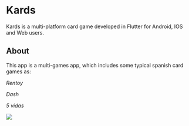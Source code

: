 # Kards

Kards is a multi-platform card game developed in Flutter for Android, IOS and Web users.

## About

This app is a multi-games app, which includes some typical spanish card games as: 

*Rentoy*

*Dash*

*5 vidas*

![]("C:\Users\diego\OneDrive\Imágenes\_6f55ef51-c197-418e-b572-c911c57d91bd.jpeg")